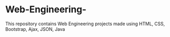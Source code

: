 # Web-Engineering-
This repository contains Web Engineering projects made using HTML, CSS, Bootstrap, Ajax, JSON, Java
